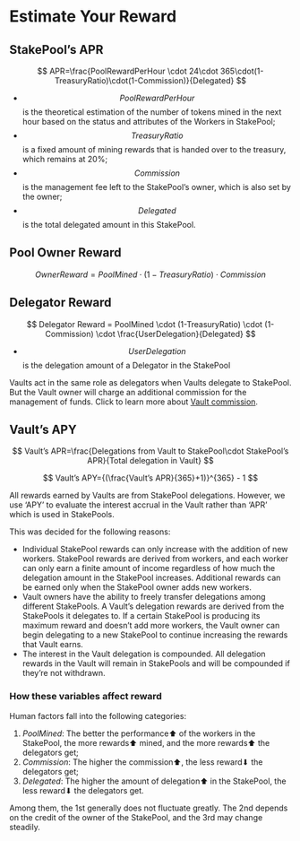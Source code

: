 # Estimate Your Reward

## StakePool’s APR <a href="#stakepools-apr" id="stakepools-apr"></a>

$$
APR=\frac{PoolRewardPerHour \cdot 24\cdot 365\cdot(1-TreasuryRatio)\cdot(1-Commission)}{Delegated}
$$

* $$PoolRewardPerHour$$ is the theoretical estimation of the number of tokens mined in the next hour based on the status and attributes of the Workers in StakePool;
* $$TreasuryRatio$$ is a fixed amount of mining rewards that is handed over to the treasury, which remains at 20%;
* $$Commission$$ is the management fee left to the StakePool’s owner, which is also set by the owner;
* $$Delegated$$ is the total delegated amount in this StakePool.

## Pool Owner Reward <a href="#pool-owner-reward" id="pool-owner-reward"></a>

$$
Owner Reward=PoolMined \cdot (1-TreasuryRatio) \cdot Commission
$$

## Delegator Reward <a href="#delegator-reward" id="delegator-reward"></a>

$$
Delegator Reward = PoolMined \cdot (1-TreasuryRatio) \cdot (1-Commission) \cdot \frac{UserDelegation}{Delegated}
$$

* $$UserDelegation$$ is the delegation amount of a Delegator in the StakePool

Vaults act in the same role as delegators when Vaults delegate to StakePool. But the Vault owner will charge an additional commission for the management of funds. Click to learn more about [Vault commission](whats-vault.md).

## Vault’s APY <a href="#vaults-apy" id="vaults-apy"></a>

$$
Vault’s APR=\frac{Delegations from Vault to StakePool\cdot StakePool’s APR}{Total delegation in Vault}
$$



$$
Vault’s APY={(\frac{Vault’s APR}{365}+1)}^{365} - 1
$$

All rewards earned by Vaults are from StakePool delegations. However, we use ‘APY’ to evaluate the interest accrual in the Vault rather than ‘APR’ which is used in StakePools.

This was decided for the following reasons:

* Individual StakePool rewards can only increase with the addition of new workers. StakePool rewards are derived from workers, and each worker can only earn a finite amount of income regardless of how much the delegation amount in the StakePool increases. Additional rewards can be earned only when the StakePool owner adds new workers.
* Vault owners have the ability to freely transfer delegations among different StakePools. A Vault’s delegation rewards are derived from the StakePools it delegates to. If a certain StakePool is producing its maximum reward and doesn’t add more workers, the Vault owner can begin delegating to a new StakePool to continue increasing the rewards that Vault earns.
* The interest in the Vault delegation is compounded. All delegation rewards in the Vault will remain in StakePools and will be compounded if they’re not withdrawn.

### How these variables affect reward <a href="#how-these-variables-affect-reward" id="how-these-variables-affect-reward"></a>

Human factors fall into the following categories:

1. _PoolMined_: The better the performance⬆ of the workers in the StakePool, the more rewards⬆ mined, and the more rewards⬆ the delegators get;
2. _Commission_: The higher the commission⬆, the less reward⬇ the delegators get;
3. _Delegated_: The higher the amount of delegation⬆ in the StakePool, the less reward⬇ the delegators get.

Among them, the 1st generally does not fluctuate greatly. The 2nd depends on the credit of the owner of the StakePool, and the 3rd may change steadily.
